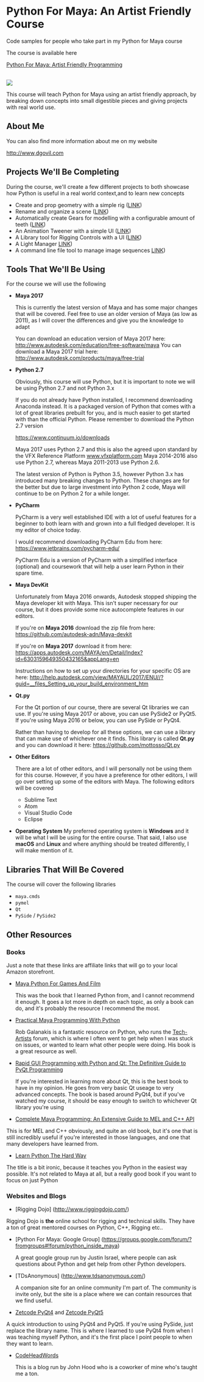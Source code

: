 # Python For Maya: An Artist Friendly Course

Code samples for people who take part in my Python for Maya course

The course is available here
<a href="https://www.udemy.com/python-for-maya/?couponCode=TWITTER16BF">
<p>Python For Maya: Artist Friendly Programming</p>
<br/><img src="http://dgovil.com/wp-content/uploads/2016/11/1009476_7f51_2.jpg">
</a>

This course will teach Python for Maya using an artist friendly approach, by breaking down concepts into small digestible pieces and giving projects with real world use.

## About Me

You can also find more information about me on my website

[http://www,dgovil.com](http://dgovil.com/)

## Projects We'll Be Completing

During the course, we'll create a few different projects to both showcase how Python is useful in a real world context,and to learn new concepts

* Create and prop geometry with a simple rig ([LINK](introduction/))
* Rename and organize a scene ([LINK](objectRenamer/))
* Automatically create Gears for modelling with a configurable amount of teeth ([LINK](gearCreator/))
* An Animation Tweener with a simple UI ([LINK](tweener/))
* A Library tool for Rigging Controls with a UI ([LINK](controllerLibrary/))
* A Light Manager [LINK](lightManager/))
* A command line file tool to manage image sequences [LINK](commandLine/))

## Tools That We'll Be Using

For the course we will use the following

* **Maya 2017**

  This is currently the latest version of Maya and has some major changes that will be covered.
  Feel free to use an older version of Maya (as low as 2011), as I will cover the differences and give you the knowledge to adapt
  
  You can download an education version of Maya 2017 here: http://www.autodesk.com/education/free-software/maya
  You can download a Maya 2017 trial here: http://www.autodesk.com/products/maya/free-trial
  
* **Python 2.7**

  Obviously, this course will use Python, but it is important to note we will be using Python 2.7 and not Python 3.x
  
  If you do not already have Python installed, I recommend downloading Anaconda instead.
  It is a packaged version of Python that comes with a lot of great libraries prebuilt for you, and is much easier to get started with than the official Python.
  Please remember to download the Python 2.7 version

  https://www.continuum.io/downloads
  
  Maya 2017 uses Python 2.7 and this is also the agreed upon standard by the VFX Reference Platform www.vfxplatform.com
  Maya 2014-2016 also use Python 2.7, whereas Maya 2011-2013 use Python 2.6.
  
  The latest version of Python is Python 3.5, however Python 3.x has introduced many breaking changes to Python.
  These changes are for the better but due to large investment into Python 2 code, Maya will continue to be on Python 2 for a while longer.
  
* **PyCharm**

  PyCharm is a very well established IDE with a lot of useful features for a beginner to both learn with and grown into a full fledged developer.
  It is my editor of choice today.
  
  I would recommend downloading PyCharm Edu from here: https://www.jetbrains.com/pycharm-edu/
  
  PyCharm Edu is a version of PyCharm with a simplified interface (optional) and coursework that will help a user learn Python in their spare time.
  
* **Maya DevKit**

  Unfortunately from Maya 2016 onwards, Autodesk stopped shipping the Maya developer kit with Maya.
  This isn't super necessary for our course, but it does provide some nice autocomplete features in our editors.
  
  If you're on **Maya 2016** download the zip file from here: https://github.com/autodesk-adn/Maya-devkit
  
  If you're on **Maya 2017** download it from here: https://apps.autodesk.com/MAYA/en/Detail/Index?id=6303159649350432165&appLang=en
  
  
  Instructions on how to set up your directories for your specific OS are here: http://help.autodesk.com/view/MAYAUL/2017/ENU//?guid=__files_Setting_up_your_build_environment_htm
  
* **Qt.py**

  For the Qt portion of our course, there are several Qt libraries we can use.
  If you're using Maya 2017 or above, you can use PySide2  or PyQt5. If you're using Maya 2016 or below, you can use PySide or PyQt4.
  
  Rather than having to develop for all these options, we can use a library that can make use of whichever one it finds.
  This library is called **Qt.py** and you can download it here: https://github.com/mottosso/Qt.py
  
  
* **Other Editors**

  There are a lot of other editors, and I will personally not be using them for this course.
  However, if you have a preference for other editors, I will go over setting up some of the editors with Maya.
  The following editors will be covered
  
  * Sublime Text
  * Atom
  * Visual Studio Code
  * Eclipse
  
* **Operating System**
  My preferred operating system is **Windows** and it will be what I will be using for the entire course.
  That said, I also use **macOS** and **Linux** and where anything should be treated differently, I will make mention of it.
  

## Libraries That Will Be Covered

The course will cover the following libraries

* `maya.cmds`
* `pymel`
* `Qt`
* `PySide` / `PySide2`


## Other Resources

### Books

Just a note that these links are affiliate links that will go to your local Amazon storefront.

* [Maya Python For Games And Film](http://go.redirectingat.com?id=101037X1556917&xs=1&url=https%3A%2F%2Fwww.amazon.com%2FMaya-Python-Games-Film-Reference%2Fdp%2F0123785782%2Fref%3Dsr_1_1%3Fie%3DUTF8%26qid%3D1479605478%26sr%3D8-1%26keywords%3Dmaya%2Bpython%2Bfor%2Bfilm%2Band%2Bgames)

  This was the book that I learned Python from, and I cannot recommend it enough. It goes a lot more in depth on each topic, as only a book can do, and it's probably the resource I recommend the most.
  
* [Practical Maya Programming With Python](http://go.redirectingat.com?id=101037X1556917&xs=1&url=https%3A%2F%2Fwww.amazon.com%2FPractical-Programming-Python-Robert-Galanakis%2Fdp%2F1849694729%2Fref%3Dsr_1_1%3Fie%3DUTF8%26qid%3D1479605681%26sr%3D8-1%26keywords%3Dpractical%2Bpython%2Bmaya)

  Rob Galanakis is a fantastic resource on Python, who runs the [Tech-Artists](http://tech-artists.org/) forum, which is where I often went to get help when I was stuck on issues, or wanted to learn what other people were doing. His book is a great resource as well.
  
* [Rapid GUI Programming with Python and Qt: The Definitive Guide to PyQt Programming](http://go.redirectingat.com?id=101037X1556917&xs=1&url=https%3A%2F%2Fwww.amazon.com%2FRapid-GUI-Programming-Python-Definitive-ebook%2Fdp%2FB004YW6LNA%2Fref%3Dsr_1_1%3Fie%3DUTF8%26qid%3D1479605837%26sr%3D8-1%26keywords%3Drapid%2Bpyqt)

  If you're interested in learning more about Qt, this is the best book to have in my opinion. He goes from very basic Qt useage to very advanced concepts. The book is based around PyQt4, but if you've watched my course, it should be easy enough to switch to whichever Qt library you're using
  
* [Complete Maya Programming: An Extensive Guide to MEL and C++ API](http://go.redirectingat.com?id=101037X1556917&xs=1&url=https%3A%2F%2Fwww.amazon.com%2FComplete-Maya-Programming-Extensive-Kaufmann%2Fdp%2F1558608354%2Fref%3Dsr_1_1%3Fie%3DUTF8%26qid%3D1479607371%26sr%3D8-1%26keywords%3DMEL%2BC%252B%252B)

 This is for MEL and C++ obviously, and quite an old book, but it's one that is still incredibly useful if you're interested in those languages, and one that many developers have learned from.
 
* [Learn Python The Hard Way](http://go.redirectingat.com?id=101037X1556917&xs=1&url=https%3A%2F%2Fwww.amazon.com%2FLearn-Python-Hard-Way-Introduction%2Fdp%2F0321884914%2Fref%3Dsr_1_1%3Fie%3DUTF8%26qid%3D1479607767%26sr%3D8-1%26keywords%3Dlearn%2Bpython%2Bthe%2Bhard%2Bway)

 The title is a bit ironic, because it teaches you Python in the easiest way possible. It's not related to Maya at all, but a really good book if you want to focus on just Python
 
### Websites and Blogs

* [Rigging Dojo] (http://www.riggingdojo.com/)

 Rigging Dojo is **the** online school for rigging and technical skills. They have a ton of great mentored courses on Python, C++, Rigging etc..
 
* [Python For Maya: Google Group] (https://groups.google.com/forum/?fromgroups#!forum/python_inside_maya)

  A great google group run by Justin Israel, where people can ask questions about Python and get help from other Python developers.

* [TDsAnonymous] (http://www.tdsanonymous.com/)

  A companion site for an online community I'm part of. The community is invite only, but the site is a place where we can contain resources that we find useful.
  
* [Zetcode PyQt4](http://zetcode.com/gui/pyqt4/) and [Zetcode PyQt5](http://zetcode.com/gui/pyqt5/)

 A quick introduction to using PyQt4 and PyQt5. If you're using PySide, just replace the library name.
 This is where I learned to use PyQt4 from when I was teaching myself Python, and it's the first place I point people to when they want to learn.

* [CodeHeadWords](https://codeheadwords.com/)

  This is a blog run by John Hood who is a coworker of mine who's taught me a ton. 
